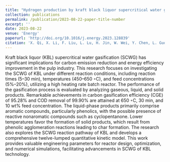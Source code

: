```yaml
---
title: "Hydrogen production by kraft black liquor supercritical water gasification: Reaction pathway and kinetic"
collection: publications
permalink: /publication/2023-08-22-paper-title-number
excerpt: ''
date: 2023-08-22
venue: 'Energy'
paperurl: 'http://doi.org/10.1016/j.energy.2023.128839'
citation: 'X. Qi, X. Li, F. Liu, L. Lu, H. Jin, W. Wei, Y. Chen, L. Guo, Hydrogen production by kraft black liquor supercritical water gasification: Reaction pathway and kinetic, Energy, 282 (2023) 128839.'
---
```


Kraft black liquor (KBL) supercritical water gasification (SCWG) has significant implications for carbon emission reduction and energy efficiency improvement in the pulp industry. This research focuses on investigating the SCWG of KBL under different reaction conditions, including reaction times (5–30 min), temperatures (450–650 ◦C), and feed concentrations (5%–20%), utilizing a high heating rate batch reactor. The performance of the gasification process is evaluated by analyzing gaseous, liquid, and solid products. Remarkable achievements in carbon gasification efficiency (CGE) of 95.28% and COD removal of 99.90% are attained at 650 ◦C, 30 min, and 10 wt% feed concentration. The liquid-phase products primarily comprise aromatic compounds, particularly phenolics, with the possible presence of reactive nonaromatic compounds such as cyclopentanone. Lower temperatures favor the formation of solid products, which result from phenolic agglomeration reactions leading to char formation. The research also explores the SCWG reaction pathway of KBL and develops a comprehensive twelve-lumped quantitative kinetic model. This work provides valuable engineering parameters for reactor design, optimization, and numerical simulations, facilitating advancements in SCWG of KBL technology.